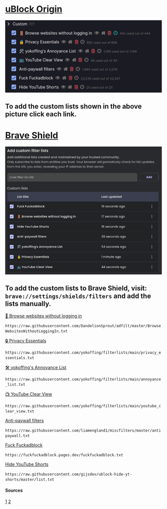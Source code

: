 # [uBlock Origin](https://ublockorigin.com/)

![ublock-image](/src/ublock-origin.png)

## To add the custom lists shown in the above picture click each link. 


# [Brave Shield](https://brave.com/shields/)

![brave-shield-image](/src/brave-shield.png)

## To add the custom lists to Brave Shield, visit: `brave://settings/shields/filters` and add the lists manually.

[ 🚪 Browse websites without logging in](https://subscribe.adblockplus.org/?location=https://raw.githubusercontent.com/DandelionSprout/adfilt/master/BrowseWebsitesWithoutLoggingIn.txt&title=Browse%20websites%20without%20logging%20in)

`https://raw.githubusercontent.com/DandelionSprout/adfilt/master/BrowseWebsitesWithoutLoggingIn.txt`

[🔒 Privacy Essentials](https://subscribe.adblockplus.org/?location=https://raw.githubusercontent.com/yokoffing/filterlists/main/privacy_essentials.txt&title=Privacy%20Essentials)

`https://raw.githubusercontent.com/yokoffing/filterlists/main/privacy_essentials.txt`

[🛠️ yokoffing's Annoyance List](https://subscribe.adblockplus.org/?location=https://raw.githubusercontent.com/yokoffing/filterlists/main/annoyance_list.txt&title=yokoffing%27s%20Annoyance%20List)

`https://raw.githubusercontent.com/yokoffing/filterlists/main/annoyance_list.txt`

[📺 YouTube Clear View](https://subscribe.adblockplus.org/?location=https://raw.githubusercontent.com/yokoffing/filterlists/main/youtube_clear_view.txt&title=YouTube%20Clear%20View)

`https://raw.githubusercontent.com/yokoffing/filterlists/main/youtube_clear_view.txt`

[Anti-paywall filters](https://subscribe.adblockplus.org/?location=https://raw.githubusercontent.com/liamengland1/miscfilters/master/antipaywall.txt&title=Anti-paywall%20filters)

`https://raw.githubusercontent.com/liamengland1/miscfilters/master/antipaywall.txt`

[Fuck Fuckadblock](https://subscribe.adblockplus.org/?location=https://fuckfuckadblock.pages.dev/fuckfuckadblock.txt?_=rawlist&title=Fuck%20Fuckadblock)

`https://fuckfuckadblock.pages.dev/fuckfuckadblock.txt`

[Hide YouTube Shorts](https://subscribe.adblockplus.org/?location=https://raw.githubusercontent.com/gijsdev/ublock-hide-yt-shorts/master/list.txt?_=rawlist&title=Hide%20YouTube%20Shorts)

`https://raw.githubusercontent.com/gijsdev/ublock-hide-yt-shorts/master/list.txt`

#### Sources
[1](https://github.com/yokoffing/filterlists)
[2](https://github.com/gijsdev/ublock-hide-yt-shorts)